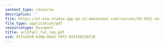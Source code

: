 ```yaml
---
content_type: resource
description: ''
file: https://ol-ocw-studio-app-qa.s3.amazonaws.com/courses/16-355j-software-engineering-concepts-fall-2005/91f1e550b30b00ad797293f430220f18_ari5fail_ful_rep.pdf
file_type: application/pdf
resourcetype: Document
title: ari5fail_ful_rep.pdf
uid: 91f1e550-b30b-00ad-7972-93f430220f18
---
```

